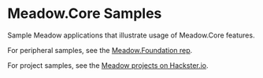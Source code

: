# Meadow.Core Samples

Sample Meadow applications that illustrate usage of Meadow.Core features. 

For peripheral samples, see the [Meadow.Foundation rep](https://github.com/wildernesslabs/Meadow.Foundation).

For project samples, see the [Meadow projects on Hackster.io](https://www.hackster.io/WildernessLabs/projects?sort=published).